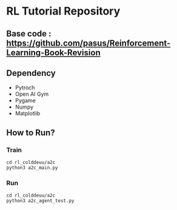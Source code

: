 # RL Tutorial Repository
Base code : https://github.com/pasus/Reinforcement-Learning-Book-Revision
---

## Dependency
- Pytroch
- Open AI Gym
- Pygame
- Numpy
- Matplotlib

## How to Run?
### Train
```
cd rl_colddeuu/a2c
python3 a2c_main.py
```

### Run
```
cd rl_colddeuu/a2c
python3 a2c_agent_test.py
```

